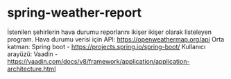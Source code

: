 # spring-weather-report
İstenilen şehirlerin hava durumu reporlarını ikişer ikişer olarak listeleyen program.
Hava durumu verisi için API: https://openweathermap.org/api
Orta katman: Spring boot - https://projects.spring.io/spring-boot/
Kullanıcı arayüzü: Vaadin - https://vaadin.com/docs/v8/framework/application/application-architecture.html
